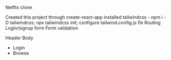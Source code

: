 Netflix clone

Created this project through create-react-app
installed tailwindcss - npm i -D tailwindcss; npx tailwindcss init; configure tailwind.config.js fle
Routing
Login/signup form
Form validation

<!-- component setup -->

Header
Body

- Login
- Browse
